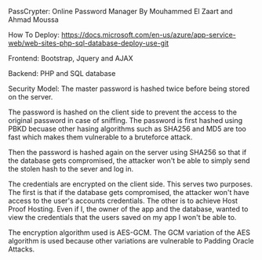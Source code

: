 PassCrypter: Online Password Manager
By Mouhammed El Zaart and Ahmad Moussa

How To Deploy:
https://docs.microsoft.com/en-us/azure/app-service-web/web-sites-php-sql-database-deploy-use-git

Frontend:
Bootstrap, Jquery and AJAX

Backend:
PHP and SQL database

Security Model:
The master password is hashed twice before being stored on the server.

The password is hashed on the client side to prevent the access to the original password in case of sniffing. The password is first hashed using PBKD becuase other hasing algorithms such as SHA256 and MD5 are too fast which makes them vulnerable to a bruteforce attack.

Then the password is hashed again on the server using SHA256 so that if the database gets compromised, the attacker won't be able to simply send the stolen hash to the sever and log in.

The credentials are encrypted on the client side. This serves two purposes. The first is that if the database gets compromised, the attacker won't have access to the user's accounts credentials. The other is to achieve Host Proof Hosting. Even if I, the owner of the app and the database, wanted to view the credentials that the users saved on my app I won't be able to.

The encryption algorithm used is AES-GCM. The GCM variation of the AES algorithm is used because other variations are vulnerable to Padding Oracle Attacks.
